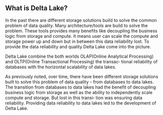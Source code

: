 ## What is Delta Lake?

In the past there are different storage solutions build to solve the common problem of data quality. Many architecture/tools are build to solve the problem. These tools provides many benefits like decoupling the business logic from storage and compute. It means user can scale the compute and storage power up and down but in between this data reliability lost. To provide the data reliability and quality  Delta Lake come into the picture.

Delta Lake combine the both worlds OLAP(Online Analytical Processing) and OLTP(Online Transactional Processing) the transac‐ tional reliability of databases with the horizontal scalability of data lakes.

As previously noted, over time, there have been different storage solutions built to solve this problem of data quality - from databases to data lakes. The transition from databases to data lakes had the benefit of decoupling business logic from storage as well as the ability to independently scale compute and storage. But lost in this transi‐ tion was ensuring data reliability. Providing data reliability to data lakes led to the development of Delta Lake.

<!--stackedit_data:
eyJoaXN0b3J5IjpbMTQ3MzM0MTI2NywtNzgyMDY0MjUwLC0yMD
g4NzQ2NjEyLC0zMzI0NTUzNjNdfQ==
-->